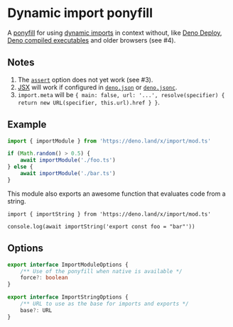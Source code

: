 # Dynamic import ponyfill

A [ponyfill](//github.com/sindresorhus/ponyfill) for using [dynamic imports](//developer.mozilla.org/en-US/docs/Web/JavaScript/Reference/Operators/import) in context without, like [Deno Deploy](//deno.com/deploy), [Deno compiled executables](//deno.land/manual@v1.26.1/tools/compiler) and older browsers (see #4).

## Notes

1. The [`assert`](//github.com/tc39/proposal-import-assertions) option does not yet work (see #3).
1. [JSX](//reactjs.org/docs/introducing-jsx.html) will work if configured in [`deno.json`](//deno.land/manual@v1.28.3/getting_started/configuration_file) or [`deno.jsonc`](//deno.land/manual@v1.28.3/getting_started/configuration_file).
1. `import.meta` will be `{ main: false, url: '...', resolve(specifier) { return new URL(specifier, this.url).href } }`.

## Example

```ts
import { importModule } from 'https://deno.land/x/import/mod.ts'

if (Math.random() > 0.5) {
	await importModule('./foo.ts')
} else {
	await importModule('./bar.ts')
}
```

This module also exports an awesome function that evaluates code from a string.

```tsx
import { importString } from 'https://deno.land/x/import/mod.ts'

console.log(await importString('export const foo = "bar"'))
```

## Options

```ts
export interface ImportModuleOptions {
	/** Use of the ponyfill when native is available */
	force?: boolean
}

export interface ImportStringOptions {
	/** URL to use as the base for imports and exports */
	base?: URL
}
```
